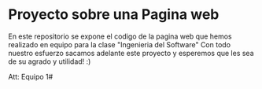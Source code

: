 # Proyecto sobre una Pagina web

En este repositorio se expone el codigo de la pagina web que hemos realizado en equipo para la clase "Ingenieria del Software"
Con todo nuestro esfuerzo sacamos adelante este proyecto y esperemos que les sea de su agrado y utilidad! :)

Att: Equipo 1#
